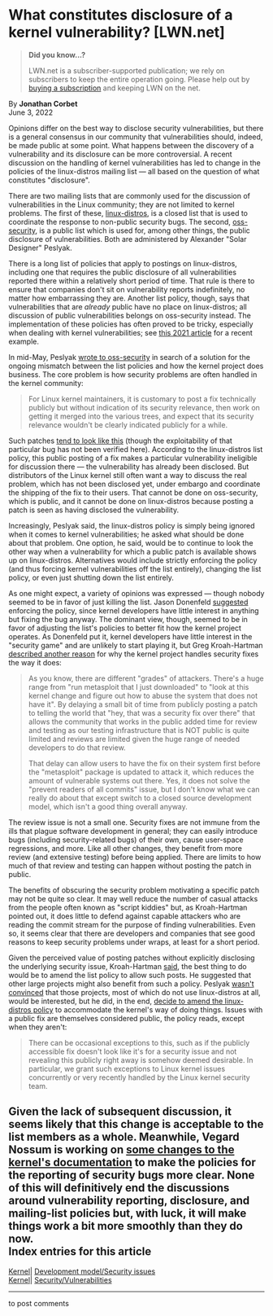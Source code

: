 # What constitutes disclosure of a kernel vulnerability? [LWN.net]

> **Did you know...?**
> 
> LWN.net is a subscriber-supported publication; we rely on subscribers to keep the entire operation going. Please help out by [buying a subscription](/Promo/nst-nag4/subscribe) and keeping LWN on the net. 

By **Jonathan Corbet**  
June 3, 2022 

Opinions differ on the best way to disclose security vulnerabilities, but there is a general consensus in our community that vulnerabilities should, indeed, be made public at some point. What happens between the discovery of a vulnerability and its disclosure can be more controversial. A recent discussion on the handling of kernel vulnerabilities has led to change in the policies of the linux-distros mailing list — all based on the question of what constitutes "disclosure". 

There are two mailing lists that are commonly used for the discussion of vulnerabilities in the Linux community; they are not limited to kernel problems. The first of these, [linux-distros](https://oss-security.openwall.org/wiki/mailing-lists/distros), is a closed list that is used to coordinate the response to non-public security bugs. The second, [oss-security](https://oss-security.openwall.org/wiki/mailing-lists/oss-security), is a public list which is used for, among other things, the public disclosure of vulnerabilities. Both are administered by Alexander "Solar Designer" Peslyak. 

There is a long list of policies that apply to postings on linux-distros, including one that requires the public disclosure of all vulnerabilities reported there within a relatively short period of time. That rule is there to ensure that companies don't sit on vulnerability reports indefinitely, no matter how embarrassing they are. Another list policy, though, says that vulnerabilities that are _already_ public have no place on linux-distros; all discussion of public vulnerabilities belongs on oss-security instead. The implementation of these policies has often proved to be tricky, especially when dealing with kernel vulnerabilities; see [this 2021 article](/Articles/874069/) for a recent example. 

In mid-May, Peslyak [wrote to oss-security](/ml/oss-security/20220515162740.GA20526@openwall.com/) in search of a solution for the ongoing mismatch between the list policies and how the kernel project does business. The core problem is how security problems are often handled in the kernel community: 

> For Linux kernel maintainers, it is customary to post a fix technically publicly but without indication of its security relevance, then work on getting it merged into the various trees, and expect that its security relevance wouldn't be clearly indicated publicly for a while. 

Such patches [tend to look like this](https://git.kernel.org/linus/690b2549b195) (though the exploitability of that particular bug has not been verified here). According to the linux-distros list policy, this public posting of a fix makes a particular vulnerability ineligible for discussion there — the vulnerability has already been disclosed. But distributors of the Linux kernel still often want a way to discuss the real problem, which has not been disclosed yet, under embargo and coordinate the shipping of the fix to their users. That cannot be done on oss-security, which is public, and it cannot be done on linux-distros because posting a patch is seen as having disclosed the vulnerability. 

Increasingly, Peslyak said, the linux-distros policy is simply being ignored when it comes to kernel vulnerabilities; he asked what should be done about that problem. One option, he said, would be to continue to look the other way when a vulnerability for which a public patch is available shows up on linux-distros. Alternatives would include strictly enforcing the policy (and thus forcing kernel vulnerabilities off the list entirely), changing the list policy, or even just shutting down the list entirely. 

As one might expect, a variety of opinions was expressed — though nobody seemed to be in favor of just killing the list. Jason Donenfeld [suggested](/ml/oss-security/YoJNtNJXUwLySmmO@zx2c4.com/) enforcing the policy, since kernel developers have little interest in anything but fixing the bug anyway. The dominant view, though, seemed to be in favor of adjusting the list's policies to better fit how the kernel project operates. As Donenfeld put it, kernel developers have little interest in the "security game" and are unlikely to start playing it, but Greg Kroah-Hartman [described another reason](/ml/oss-security/YoOMdbwp3D8bynKy@kroah.com/) for why the kernel project handles security fixes the way it does: 

> As you know, there are different "grades" of attackers. There's a huge range from "run metasploit that I just downloaded" to "look at this kernel change and figure out how to abuse the system that does not have it". By delaying a small bit of time from publicly posting a patch to telling the world that "hey, that was a security fix over there" that allows the community that works in the public added time for review and testing as our testing infrastructure that is NOT public is quite limited and reviews are limited given the huge range of needed developers to do that review. 
> 
> That delay can allow users to have the fix on their system first before the "metasploit" package is updated to attack it, which reduces the amount of vulnerable systems out there. Yes, it does not solve the "prevent readers of all commits" issue, but I don't know what we can really do about that except switch to a closed source development model, which isn't a good thing overall anyway. 

The review issue is not a small one. Security fixes are not immune from the ills that plague software development in general; they can easily introduce bugs (including security-related bugs) of their own, cause user-space regressions, and more. Like all other changes, they benefit from more review (and extensive testing) before being applied. There are limits to how much of that review and testing can happen without posting the patch in public. 

The benefits of obscuring the security problem motivating a specific patch may not be quite so clear. It may well reduce the number of casual attacks from the people often known as "script kiddies" but, as Kroah-Hartman pointed out, it does little to defend against capable attackers who are reading the commit stream for the purpose of finding vulnerabilities. Even so, it seems clear that there are developers and companies that see good reasons to keep security problems under wraps, at least for a short period. 

Given the perceived value of posting patches without explicitly disclosing the underlying security issue, Kroah-Hartman [said](/ml/oss-security/YoKiGWAX4E%2FmbGWB@kroah.com/), the best thing to do would be to amend the list policy to allow such posts. He suggested that other large projects might also benefit from such a policy. Peslyak [wasn't convinced](/ml/oss-security/20220522194644.GB21330@openwall.com/) that those projects, most of which do not use linux-distros at all, would be interested, but he did, in the end, [decide to amend the linux-distros policy](/ml/oss-security/20220524125804.GA29146@openwall.com/) to accommodate the kernel's way of doing things. Issues with a public fix are themselves considered public, the policy reads, except when they aren't: 

> There can be occasional exceptions to this, such as if the publicly accessible fix doesn't look like it's for a security issue and not revealing this publicly right away is somehow deemed desirable. In particular, we grant such exceptions to Linux kernel issues concurrently or very recently handled by the Linux kernel security team. 

Given the lack of subsequent discussion, it seems likely that this change is acceptable to the list members as a whole. Meanwhile, Vegard Nossum is working on [some changes to the kernel's documentation](/ml/linux-doc/20220531230309.9290-1-vegard.nossum%40oracle.com/) to make the policies for the reporting of security bugs more clear. None of this will definitively end the discussions around vulnerability reporting, disclosure, and mailing-list policies but, with luck, it will make things work a bit more smoothly than they do now.  
Index entries for this article  
---  
[Kernel](/Kernel/Index)| [Development model/Security issues](/Kernel/Index#Development_model-Security_issues)  
[Kernel](/Kernel/Index)| [Security/Vulnerabilities](/Kernel/Index#Security-Vulnerabilities)  
  


* * *

to post comments 
